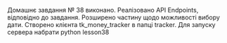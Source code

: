 Домашнє завдання № 38 виконано.
Реалізовано API Endpoints, відповідно до завдання.
Розширено частину щодо можливості вибору дати.
Створено клієнта tk_money_tracker в папці tracker.
Для запуску сервера набрати python lesson38